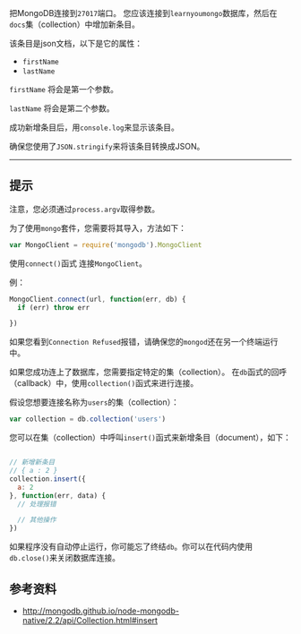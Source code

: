 把MongoDB连接到`27017`端口。
您应该连接到`learnyoumongo`数据库，然后在`docs`集（collection）中增加新条目。

该条目是json文档，以下是它的属性：

- `firstName`
- `lastName`

`firstName` 将会是第一个参数。

`lastName` 将会是第二个参数。

成功新增条目后，用`console.log`来显示该条目。

确保您使用了`JSON.stringify`来将该条目转换成JSON。

-----------------------------------------------------------
## 提示

注意，您必须通过`process.argv`取得参数。

为了使用`mongo`套件，您需要将其导入，方法如下：

```js
var MongoClient = require('mongodb').MongoClient
```

使用`connect()`函式 连接`MongoClient`。

例：

```js
MongoClient.connect(url, function(err, db) {
  if (err) throw err

})
```

如果您看到`Connection Refused`报错，请确保您的`mongod`还在另一个终端运行中。

如果您成功连上了数据库，您需要指定特定的集（collection）。
在`db`函式的回呼（callback）中，使用`collection()`函式来进行连接。

假设您想要连接名称为`users`的集（collection）：

```js
var collection = db.collection('users')
```

您可以在集（collection）中呼叫`insert()`函式来新增条目（document），如下：

```js

// 新增新条目
// { a : 2 }
collection.insert({
  a: 2
}, function(err, data) {
  // 处理报错

  // 其他操作
})
```

如果程序没有自动停止运行，你可能忘了终结`db`。你可以在代码内使用`db.close()`来关闭数据库连接。

## 参考资料
* http://mongodb.github.io/node-mongodb-native/2.2/api/Collection.html#insert
